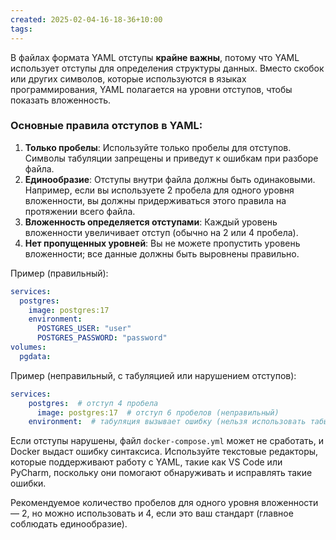 ```yaml
---
created: 2025-02-04-16-18-36+10:00
tags:
---
```

В файлах формата YAML отступы **крайне важны**, потому что YAML использует отступы для определения структуры данных. Вместо скобок или других символов, которые используются в языках программирования, YAML полагается на уровни отступов, чтобы показать вложенность.

### Основные правила отступов в YAML:
1. **Только пробелы**: Используйте только пробелы для отступов. Символы табуляции запрещены и приведут к ошибкам при разборе файла.
2. **Единообразие**: Отступы внутри файла должны быть одинаковыми. Например, если вы используете 2 пробела для одного уровня вложенности, вы должны придерживаться этого правила на протяжении всего файла.
3. **Вложенность определяется отступами**: Каждый уровень вложенности увеличивает отступ (обычно на 2 или 4 пробела).
4. **Нет пропущенных уровней**: Вы не можете пропустить уровень вложенности; все данные должны быть выровнены правильно.

Пример (правильный):

```yaml
services:
  postgres:
    image: postgres:17
    environment:
      POSTGRES_USER: "user"
      POSTGRES_PASSWORD: "password"
volumes:
  pgdata:
```

Пример (неправильный, с табуляцией или нарушением отступов):

```yaml
services:
    postgres:  # отступ 4 пробела
      image: postgres:17  # отступ 6 пробелов (неправильный)
	environment:  # табуляция вызывает ошибку (нельзя использовать табы)
```

Если отступы нарушены, файл `docker-compose.yml` может не сработать, и Docker выдаст ошибку синтаксиса. Используйте текстовые редакторы, которые поддерживают работу с YAML, такие как VS Code или PyCharm, поскольку они помогают обнаруживать и исправлять такие ошибки.

Рекомендуемое количество пробелов для одного уровня вложенности — 2, но можно использовать и 4, если это ваш стандарт (главное соблюдать единообразие).